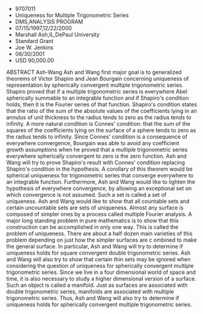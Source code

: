 
* 9707011
* Uniqueness for Multiple Trigonometric Series
* DMS,ANALYSIS PROGRAM
* 07/15/1997,12/22/2000
* Marshall Ash,IL,DePaul University
* Standard Grant
* Joe W. Jenkins
* 06/30/2001
* USD 90,000.00

ABSTRACT Ash-Wang Ash and Wang first major goal is to generalized theorems of
Victor Shapiro and Jean Bourgain concerning uniqueness of representation by
spherically convergent multiple trigonometric series. Shapiro proved that if a
multiple trigonometric series is everywhere Abel spherically summable to an
integrable function and if Shapiro's condition holds, then it is the Fourier
series of that function. Shapiro's condition states that the ratio of the sum of
the absolute values of the coefficients lying in an annulus of unit thickness to
the radius tends to zero as the radius tends to infinity. A more natural
condition is Connes' condition: that the sum of the squares of the coefficients
lying on the surface of a sphere tends to zero as the radius tends to infinity.
Since Connes' condition is a consequence of everywhere convergence, Bourgain was
able to avoid any coefficient growth assumptions when he proved that a multiple
trigonometric series everywhere spherically convergent to zero is the zero
function. Ash and Wang will try to prove Shapiro's result with Connes' condition
replacing Shapiro's condition in the hypothesis. A corollary of this theorem
would be spherical uniqueness for trigonometric series that converge everywhere
to an integrable function. Furthermore, Ash and Wang would like to lighten the
hypothesis of everywhere convergence, by allowing an exceptional set on which
convergence is not assumed. Such a set is called a set of uniqueness. Ash and
Wang would like to show that all countable sets and certain uncountable sets are
sets of uniqueness. Almost any surface is composed of simpler ones by a process
called multiple Fourier analysis. A major long standing problem in pure
mathematics is to show that this construction can be accomplished in only one
way. This is called the problem of uniqueness. There are about a half dozen main
varieties of this problem depending on just how the simpler surfaces are c
ombined to make the general surface. In particular, Ash and Wang will try to
determine if uniqueness holds for square convergent double trigonometric series.
Ash and Wang will also try to show that certain thin sets may be ignored when
considering the question of uniqueness for spherically convergent multiple
trigonometric series. Since we live in a four dimensional world of space and
time, it is also necessary to study a higher dimensional version of a surface.
Such an object is called a manifold. Just as surfaces are associated with double
trigonometric series, manifolds are associated with multiple trigonometric
series. Thus, Ash and Wang will also try to determine if uniqueness holds for
spherically convergent multiple trigonometric series.
